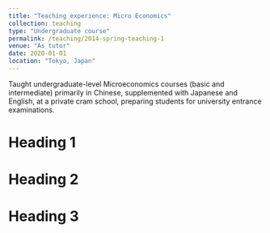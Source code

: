 ```yaml
---
title: "Teaching experience: Micro Economics"
collection: teaching
type: "Undergraduate course"
permalink: /teaching/2014-spring-teaching-1
venue: "As tutor"
date: 2020-01-01
location: "Tokyo, Japan"
---
```


Taught undergraduate-level Microeconomics courses (basic and intermediate) primarily in Chinese, supplemented with Japanese and English, at a private cram school, preparing students for university entrance examinations.

Heading 1
======

Heading 2
======

Heading 3
======
